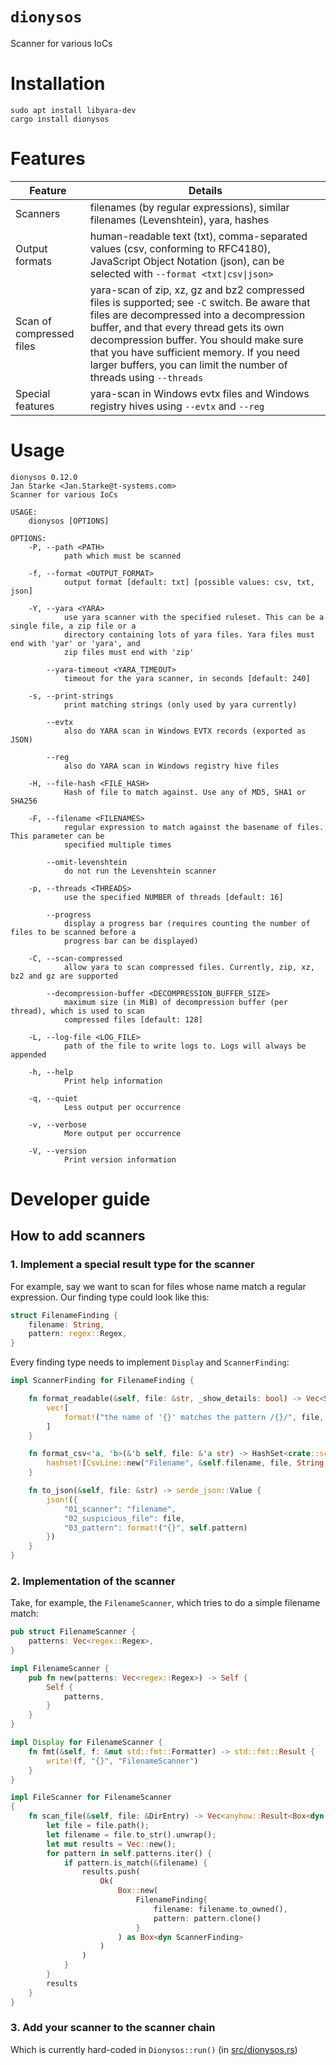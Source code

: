 # `dionysos`
Scanner for various IoCs

# Installation

```shell
sudo apt install libyara-dev
cargo install dionysos
```

# Features 

| Feature | Details |
|-|-|
|Scanners | filenames (by regular expressions), similar filenames (Levenshtein), yara, hashes|
| Output formats | human-readable text (txt), comma-separated values (csv, conforming to RFC4180), JavaScript Object Notation (json), can be selected with `--format <txt\|csv\|json>` |
| Scan of compressed files | yara-scan of zip, xz, gz and bz2 compressed files is supported; see `-C` switch. Be aware that files are decompressed into a decompression buffer, and that every thread gets its own decompression buffer. You should make sure that you have sufficient memory. If you need larger buffers, you can limit the number of threads using `--threads` |
| Special features | yara-scan in Windows evtx files and Windows registry hives using `--evtx` and `--reg`|


# Usage
```
dionysos 0.12.0
Jan Starke <Jan.Starke@t-systems.com>
Scanner for various IoCs

USAGE:
    dionysos [OPTIONS]

OPTIONS:
    -P, --path <PATH>
            path which must be scanned

    -f, --format <OUTPUT_FORMAT>
            output format [default: txt] [possible values: csv, txt, json]

    -Y, --yara <YARA>
            use yara scanner with the specified ruleset. This can be a single file, a zip file or a
            directory containing lots of yara files. Yara files must end with 'yar' or 'yara', and
            zip files must end with 'zip'

        --yara-timeout <YARA_TIMEOUT>
            timeout for the yara scanner, in seconds [default: 240]

    -s, --print-strings
            print matching strings (only used by yara currently)

        --evtx
            also do YARA scan in Windows EVTX records (exported as JSON)

        --reg
            also do YARA scan in Windows registry hive files

    -H, --file-hash <FILE_HASH>
            Hash of file to match against. Use any of MD5, SHA1 or SHA256

    -F, --filename <FILENAMES>
            regular expression to match against the basename of files. This parameter can be
            specified multiple times

        --omit-levenshtein
            do not run the Levenshtein scanner

    -p, --threads <THREADS>
            use the specified NUMBER of threads [default: 16]

        --progress
            display a progress bar (requires counting the number of files to be scanned before a
            progress bar can be displayed)

    -C, --scan-compressed
            allow yara to scan compressed files. Currently, zip, xz, bz2 and gz are supported

        --decompression-buffer <DECOMPRESSION_BUFFER_SIZE>
            maximum size (in MiB) of decompression buffer (per thread), which is used to scan
            compressed files [default: 128]

    -L, --log-file <LOG_FILE>
            path of the file to write logs to. Logs will always be appended

    -h, --help
            Print help information

    -q, --quiet
            Less output per occurrence

    -v, --verbose
            More output per occurrence

    -V, --version
            Print version information
```

# Developer guide

## How to add scanners

### 1. Implement a special result type for the scanner

For example, say we want to scan for files whose name match a regular expression. Our finding type could look like this:

```rust
struct FilenameFinding {
    filename: String,
    pattern: regex::Regex,
}
```

Every finding type needs to implement `Display` and `ScannerFinding`:

```rust
impl ScannerFinding for FilenameFinding {

    fn format_readable(&self, file: &str, _show_details: bool) -> Vec<String> {
        vec![
            format!("the name of '{}' matches the pattern /{}/", file, self.pattern)
        ]
    }

    fn format_csv<'a, 'b>(&'b self, file: &'a str) -> HashSet<crate::scanner_result::CsvLine> {
        hashset![CsvLine::new("Filename", &self.filename, file, String::new())]
    }

    fn to_json(&self, file: &str) -> serde_json::Value {
        json!({
            "01_scanner": "filename",
            "02_suspicious_file": file,
            "03_pattern": format!("{}", self.pattern)
        })
    }
}
```

### 2. Implementation of the scanner

Take, for example, the `FilenameScanner`, which tries to do a simple filename match:

```rust
pub struct FilenameScanner {
    patterns: Vec<regex::Regex>,
}

impl FilenameScanner {
    pub fn new(patterns: Vec<regex::Regex>) -> Self {
        Self {   
            patterns,
        }
    }
}

impl Display for FilenameScanner {
    fn fmt(&self, f: &mut std::fmt::Formatter) -> std::fmt::Result {
        write!(f, "{}", "FilenameScanner")
    }
}

impl FileScanner for FilenameScanner
{
    fn scan_file(&self, file: &DirEntry) -> Vec<anyhow::Result<Box<dyn ScannerFinding>>> {
        let file = file.path();
        let filename = file.to_str().unwrap();
        let mut results = Vec::new();
        for pattern in self.patterns.iter() {
            if pattern.is_match(&filename) {
                results.push(
                    Ok(
                        Box::new(
                            FilenameFinding{
                                filename: filename.to_owned(),
                                pattern: pattern.clone()
                            }
                        ) as Box<dyn ScannerFinding>
                    )
                )
            }
        }
        results
    }
}
```

### 3. Add your scanner to the scanner chain

Which is currently hard-coded in `Dionysos::run()` (in [src/dionysos.rs](src/dionysos.rs))
